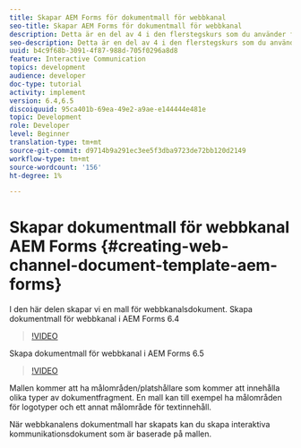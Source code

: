```yaml
---
title: Skapar AEM Forms för dokumentmall för webbkanal
seo-title: Skapar AEM Forms för dokumentmall för webbkanal
description: Detta är en del av 4 i den flerstegskurs som du använder för att skapa ditt första interaktiva kommunikationsdokument. I den här delen skapar vi en mall för webbkanalsdokument.
seo-description: Detta är en del av 4 i den flerstegskurs som du använder för att skapa ditt första interaktiva kommunikationsdokument. I den här delen skapar vi en mall för webbkanalsdokument.
uuid: b4c9f68b-3091-4f87-988d-705f0296a8d8
feature: Interactive Communication
topics: development
audience: developer
doc-type: tutorial
activity: implement
version: 6.4,6.5
discoiquuid: 95ca401b-69ea-49e2-a9ae-e144444e481e
topic: Development
role: Developer
level: Beginner
translation-type: tm+mt
source-git-commit: d9714b9a291ec3ee5f3dba9723de72bb120d2149
workflow-type: tm+mt
source-wordcount: '156'
ht-degree: 1%

---
```



# Skapar dokumentmall för webbkanal AEM Forms {#creating-web-channel-document-template-aem-forms}

I den här delen skapar vi en mall för webbkanalsdokument.
Skapa dokumentmall för webbkanal i AEM Forms 6.4
>[!VIDEO](https://video.tv.adobe.com/v/22342?quality=9&learn=on)

Skapa dokumentmall för webbkanal i AEM Forms 6.5
>[!VIDEO](https://video.tv.adobe.com/v/27807?quality=9&learn=on)

Mallen kommer att ha målområden/platshållare som kommer att innehålla olika typer av dokumentfragment. En mall kan till exempel ha målområden för logotyper och ett annat målområde för textinnehåll.

När webbkanalens dokumentmall har skapats kan du skapa interaktiva kommunikationsdokument som är baserade på mallen.
